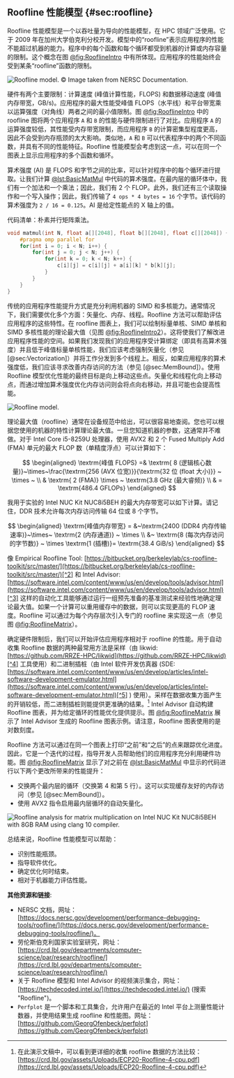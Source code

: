 ## Roofline 性能模型 {#sec:roofline}

Roofline 性能模型是一个以吞吐量为导向的性能模型，在 HPC 领域广泛使用。它于 2009 年在加州大学伯克利分校开发。模型中的“roofline”表示应用程序的性能不能超过机器的能力。程序中的每个函数和每个循环都受到机器的计算或内存容量的限制。这个概念在图 [@fig:RooflineIntro](#RooflineIntro) 中有所体现。应用程序的性能始终会受到某条“roofline”函数的限制。

![Roofline model. *© Image taken from [NERSC Documentation](https://docs.nersc.gov/development/performance-debugging-tools/roofline/#arithmetic-intensity-ai-and-achieved-performance-flops-for-application-characterization).*](https://raw.githubusercontent.com/dendibakh/perf-book/main/img/perf-analysis/Roofline-intro.png)<div id="RooflineIntro"></div>

硬件有两个主要限制：计算速度 (峰值计算性能，FLOPS) 和数据移动速度 (峰值内存带宽，GB/s)。应用程序的最大性能受峰值 FLOPS（水平线）和平台带宽乘以运算强度（对角线）两者之间的最小值限制。图 [@fig:RooflineIntro](#RooflineIntro) 中的 roofline 图将两个应用程序 `A` 和 `B` 的性能与硬件限制进行了对比。应用程序 `A` 的运算强度较低，其性能受内存带宽限制，而应用程序 `B` 的计算密集型程度更高，因此不会受到内存瓶颈的太大影响。类似地，`A` 和 `B` 可以代表程序中的两个不同函数，并具有不同的性能特征。Roofline 性能模型会考虑到这一点，可以在同一个图表上显示应用程序的多个函数和循环。

算术强度 (AI) 是 FLOPS 和字节之间的比率，可以针对程序中的每个循环进行提取。让我们计算 [@lst:BasicMatMul](#BasicMatMul) 中代码的算术强度。在最内层的循环体中，我们有一个加法和一个乘法；因此，我们有 2 个 FLOP。此外，我们还有三个读取操作和一个写入操作；因此，我们传输了 `4 ops * 4 bytes = 16` 个字节。该代码的算术强度为 `2 / 16 = 0.125`。AI 是给定性能点的 X 轴上的值。

代码清单：朴素并行矩阵乘法。 <div id="BasicMatMul"></div>

```cpp
void matmul(int N, float a[][2048], float b[][2048], float c[][2048]) {
    #pragma omp parallel for
    for(int i = 0; i < N; i++) {
        for(int j = 0; j < N; j++) {
            for(int k = 0; k < N; k++) {
                c[i][j] = c[i][j] + a[i][k] * b[k][j];
            }
        }
    }
}
```

传统的应用程序性能提升方式是充分利用机器的 SIMD 和多核能力。通常情况下，我们需要优化多个方面：矢量化、内存、线程。Roofline 方法可以帮助评估应用程序的这些特性。在 roofline 图表上，我们可以绘制标量单核、SIMD 单核和 SIMD 多核性能的理论最大值（见图 [@fig:RooflineIntro2](#RooflineIntro2)）。这将使我们了解改进应用程序性能的空间。如果我们发现我们的应用程序受计算绑定（即具有高算术强度）并且低于峰值标量单核性能，我们应该考虑强制矢量化（参见 [@sec:Vectorization]）并将工作分发到多个线程上。相反，如果应用程序的算术强度低，我们应该寻求改善内存访问的方法（参见 [@sec:MemBound]）。使用 Roofline 模型优化性能的最终目标是向上移动这些点。矢量化和线程化向上移动点，而通过增加算术强度优化内存访问则会将点向右移动，并且可能也会提高性能。

![Roofline model.](https://raw.githubusercontent.com/dendibakh/perf-book/main/img/perf-analysis/Roofline-intro2.jpg)<div id="RooflineIntro2"></div>

理论最大值（roofline）通常在设备规范中给出，可以很容易地查阅。您也可以根据您使用的机器的特性计算理论最大值。一旦您知道机器的参数，这通常并不难做。对于 Intel Core i5-8259U 处理器，使用 AVX2 和 2 个 Fused Multiply Add (FMA) 单元的最大 FLOP 数（单精度浮点）可以计算如下：

$$
\begin{aligned}
\textrm{峰值 FLOPS} =& \textrm{ 8 (逻辑核心数量)}~\times~\frac{\textrm{256 (AVX 位宽)}}{\textrm{32 位 (float 大小)}} ~ \times ~ \\
& \textrm{ 2 (FMA)} \times ~ \textrm{3.8 GHz (最大睿频)} \\
& = \textrm{486.4 GFLOPs}
\end{aligned}
$$

我用于实验的 Intel NUC Kit NUC8i5BEH 的最大内存带宽可以如下计算。请记住，DDR 技术允许每次内存访问传输 64 位或 8 个字节。

$$
\begin{aligned}
\textrm{峰值内存带宽} = &~\textrm{2400 (DDR4 内存传输速率)}~\times~ \textrm{2 (内存通道)} ~ \times \\ &~ \textrm{8 (每次内存访问的字节数)} ~ \times \textrm{1 (插槽)}= \textrm{38.4 GiB/s}
\end{aligned}
$$

像 Empirical Roofline Tool: [https://bitbucket.org/berkeleylab/cs-roofline-toolkit/src/master/](https://bitbucket.org/berkeleylab/cs-roofline-toolkit/src/master/)[^2] 和 Intel Advisor: [https://software.intel.com/content/www/us/en/develop/tools/advisor.html](https://software.intel.com/content/www/us/en/develop/tools/advisor.html)[^3] 这样的自动化工具能够通过运行一组预先准备的基准测试来经验性地确定理论最大值。如果一个计算可以重用缓存中的数据，则可以实现更高的 FLOP 速度。Roofline 可以通过为每个内存层次引入专门的 roofline 来实现这一点（参见图 [@fig:RooflineMatrix](#RooflineMatrix)）。

确定硬件限制后，我们可以开始评估应用程序相对于 roofline 的性能。用于自动收集 Roofline 数据的两种最常用方法是采样（由 likwid: [https://github.com/RRZE-HPC/likwid](https://github.com/RRZE-HPC/likwid)[^4] 工具使用）和二进制插桩（由 Intel 软件开发仿真器 (SDE: [https://software.intel.com/content/www/us/en/develop/articles/intel-software-development-emulator.html](https://software.intel.com/content/www/us/en/develop/articles/intel-software-development-emulator.html)[^5] ) 使用）。采样在数据收集方面产生的开销较低，而二进制插桩则能提供更准确的结果。[^6] Intel Advisor 自动构建 Roofline 图表，并为给定循环的性能优化提供提示。图 [@fig:RooflineMatrix](#RooflineMatrix) 展示了 Intel Advisor 生成的 Roofline 图表示例。请注意，Roofline 图表使用的是对数刻度。

Roofline 方法可以通过在同一个图表上打印“之前”和“之后”的点来跟踪优化进度。因此，它是一个迭代的过程，指导开发人员帮助他们的应用程序充分利用硬件功能。图 [@fig:RooflineMatrix](#RooflineMatrix) 显示了对之前在 [@lst:BasicMatMul](#BasicMatMul) 中显示的代码进行以下两个更改所带来的性能提升：

* 交换两个最内层的循环（交换第 4 和第 5 行）。这可以实现缓存友好的内存访问（参见 [@sec:MemBound]）。
* 使用 AVX2 指令启用最内层循环的自动矢量化。

![Roofline analysis for matrix multiplication on Intel NUC Kit NUC8i5BEH with 8GB RAM using clang 10 compiler.](https://raw.githubusercontent.com/dendibakh/perf-book/main/img/perf-analysis/roofline_matrix.png)<div id="RooflineMatrix"></div>

总结来说，Roofline 性能模型可以帮助：

* 识别性能瓶颈。
* 指导软件优化。
* 确定优化何时结束。
* 相对于机器能力评估性能。

**其他资源和链接**:

* NERSC 文档，网址： [https://docs.nersc.gov/development/performance-debugging-tools/roofline/](https://docs.nersc.gov/development/performance-debugging-tools/roofline/)。
* 劳伦斯伯克利国家实验室研究，网址： [https://crd.lbl.gov/departments/computer-science/par/research/roofline/](https://crd.lbl.gov/departments/computer-science/par/research/roofline/)
* 关于 Roofline 模型和 Intel Advisor 的视频演示集合，网址： [https://techdecoded.intel.io/](https://techdecoded.intel.io/) (搜索 "Roofline")。
* `Perfplot` 是一个脚本和工具集合，允许用户在最近的 Intel 平台上测量性能计数器，并使用结果生成 roofline 和性能图。网址： [https://github.com/GeorgOfenbeck/perfplot](https://github.com/GeorgOfenbeck/perfplot)

[^2]: Empirical Roofline Tool - [https://bitbucket.org/berkeleylab/cs-roofline-toolkit/src/master/](https://bitbucket.org/berkeleylab/cs-roofline-toolkit/src/master/).
[^3]: Intel Advisor - [https://software.intel.com/content/www/us/en/develop/tools/advisor.html](https://software.intel.com/content/www/us/en/develop/tools/advisor.html).
[^4]: Likwid - [https://github.com/RRZE-HPC/likwid](https://github.com/RRZE-HPC/likwid).
[^5]: Intel SDE - [https://software.intel.com/content/www/us/en/develop/articles/intel-software-development-emulator.html](https://software.intel.com/content/www/us/en/develop/articles/intel-software-development-emulator.html).
[^6]: 在此演示文稿中，可以看到更详细的收集 roofline 数据的方法比较：[https://crd.lbl.gov/assets/Uploads/ECP20-Roofline-4-cpu.pdf](https://crd.lbl.gov/assets/Uploads/ECP20-Roofline-4-cpu.pdf)


